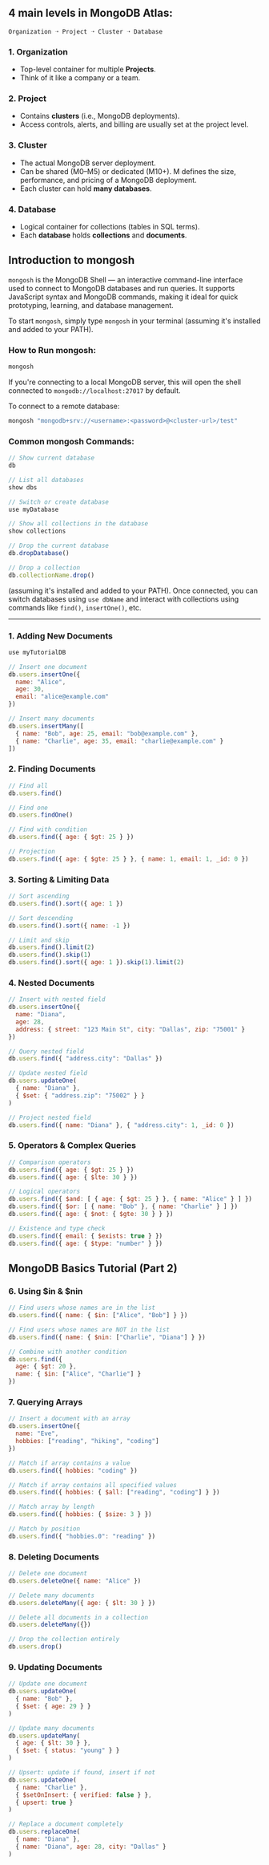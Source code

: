 ## 4 main levels in MongoDB Atlas:
```
Organization ➝ Project ➝ Cluster ➝ Database
```

### 1. **Organization**
- Top-level container for multiple **Projects**.
- Think of it like a company or a team.

### 2. **Project**
- Contains **clusters** (i.e., MongoDB deployments).
- Access controls, alerts, and billing are usually set at the project level.

### 3. **Cluster**
- The actual MongoDB server deployment.
- Can be shared (M0–M5) or dedicated (M10+). M defines the size, performance, and pricing of a MongoDB deployment.
- Each cluster can hold **many databases**.

### 4. **Database**
- Logical container for collections (tables in SQL terms).
- Each **database** holds **collections** and **documents**.

## Introduction to mongosh


`mongosh` is the MongoDB Shell — an interactive command-line interface used to connect to MongoDB databases and run queries. It supports JavaScript syntax and MongoDB commands, making it ideal for quick prototyping, learning, and database management.

To start `mongosh`, simply type `mongosh` in your terminal (assuming it's installed and added to your PATH).

### How to Run mongosh:
```bash
mongosh
```
If you're connecting to a local MongoDB server, this will open the shell connected to `mongodb://localhost:27017` by default.

To connect to a remote database:
```bash
mongosh "mongodb+srv://<username>:<password>@<cluster-url>/test"
```

### Common mongosh Commands:
```javascript
// Show current database
db

// List all databases
show dbs

// Switch or create database
use myDatabase

// Show all collections in the database
show collections

// Drop the current database
db.dropDatabase()

// Drop a collection
db.collectionName.drop()
```
 (assuming it's installed and added to your PATH). Once connected, you can switch databases using `use dbName` and interact with collections using commands like `find()`, `insertOne()`, etc.

---

### 1. Adding New Documents
```javascript
use myTutorialDB

// Insert one document
db.users.insertOne({
  name: "Alice",
  age: 30,
  email: "alice@example.com"
})

// Insert many documents
db.users.insertMany([
  { name: "Bob", age: 25, email: "bob@example.com" },
  { name: "Charlie", age: 35, email: "charlie@example.com" }
])
```

### 2. Finding Documents
```javascript
// Find all
db.users.find()

// Find one
db.users.findOne()

// Find with condition
db.users.find({ age: { $gt: 25 } })

// Projection
db.users.find({ age: { $gte: 25 } }, { name: 1, email: 1, _id: 0 })
```

### 3. Sorting & Limiting Data
```javascript
// Sort ascending
db.users.find().sort({ age: 1 })

// Sort descending
db.users.find().sort({ name: -1 })

// Limit and skip
db.users.find().limit(2)
db.users.find().skip(1)
db.users.find().sort({ age: 1 }).skip(1).limit(2)
```

### 4. Nested Documents
```javascript
// Insert with nested field
db.users.insertOne({
  name: "Diana",
  age: 28,
  address: { street: "123 Main St", city: "Dallas", zip: "75001" }
})

// Query nested field
db.users.find({ "address.city": "Dallas" })

// Update nested field
db.users.updateOne(
  { name: "Diana" },
  { $set: { "address.zip": "75002" } }
)

// Project nested field
db.users.find({ name: "Diana" }, { "address.city": 1, _id: 0 })
```

### 5. Operators & Complex Queries
```javascript
// Comparison operators
db.users.find({ age: { $gt: 25 } })
db.users.find({ age: { $lte: 30 } })

// Logical operators
db.users.find({ $and: [ { age: { $gt: 25 } }, { name: "Alice" } ] })
db.users.find({ $or: [ { name: "Bob" }, { name: "Charlie" } ] })
db.users.find({ age: { $not: { $gte: 30 } } })

// Existence and type check
db.users.find({ email: { $exists: true } })
db.users.find({ age: { $type: "number" } })
```
## MongoDB Basics Tutorial (Part 2)

### 6. Using $in & $nin
```javascript
// Find users whose names are in the list
db.users.find({ name: { $in: ["Alice", "Bob"] } })

// Find users whose names are NOT in the list
db.users.find({ name: { $nin: ["Charlie", "Diana"] } })

// Combine with another condition
db.users.find({
  age: { $gt: 20 },
  name: { $in: ["Alice", "Charlie"] }
})
```

### 7. Querying Arrays
```javascript
// Insert a document with an array
db.users.insertOne({
  name: "Eve",
  hobbies: ["reading", "hiking", "coding"]
})

// Match if array contains a value
db.users.find({ hobbies: "coding" })

// Match if array contains all specified values
db.users.find({ hobbies: { $all: ["reading", "coding"] } })

// Match array by length
db.users.find({ hobbies: { $size: 3 } })

// Match by position
db.users.find({ "hobbies.0": "reading" })
```

### 8. Deleting Documents
```javascript
// Delete one document
db.users.deleteOne({ name: "Alice" })

// Delete many documents
db.users.deleteMany({ age: { $lt: 30 } })

// Delete all documents in a collection
db.users.deleteMany({})

// Drop the collection entirely
db.users.drop()
```

### 9. Updating Documents
```javascript
// Update one document
db.users.updateOne(
  { name: "Bob" },
  { $set: { age: 29 } }
)

// Update many documents
db.users.updateMany(
  { age: { $lt: 30 } },
  { $set: { status: "young" } }
)

// Upsert: update if found, insert if not
db.users.updateOne(
  { name: "Charlie" },
  { $setOnInsert: { verified: false } },
  { upsert: true }
)

// Replace a document completely
db.users.replaceOne(
  { name: "Diana" },
  { name: "Diana", age: 28, city: "Dallas" }
)
```
